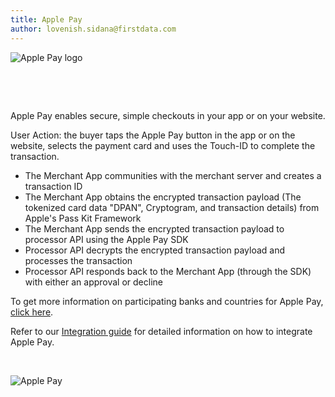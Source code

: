```yaml
---
title: Apple Pay
author: lovenish.sidana@firstdata.com
---
```


<img alt="Apple Pay logo" data-align="left" data-entity-type="file" data-entity-uuid="1b7e6d55-b5bd-4b9a-97fb-b07773dd5129" src="/sites/default/files/inline-images/Apple%20Pay%20logo.png" />

&nbsp;

&nbsp;

Apple Pay enables secure, simple checkouts in your app or on your website.

User Action: the buyer taps the Apple Pay button in the app or on the website, selects the payment card and uses the Touch-ID to complete the transaction.

  * The Merchant App communities with the merchant server and creates a transaction ID
  * The Merchant App obtains the encrypted transaction payload (The tokenized card data "DPAN", Cryptogram, and transaction details) from Apple's Pass Kit Framework
  * The Merchant App sends the encrypted transaction payload to processor API using the Apple Pay SDK
  * Processor API decrypts the encrypted transaction payload and processes the transaction
  * Processor API responds back to the Merchant App (through the SDK) with either an approval or decline

To get more information on participating banks and countries for Apple Pay, [click here][1].

<span><span>Refer to our <a href="https://github.com/payeezy/payeezy_apple_pay/raw/master/guide/apple_pay081215.pdf">Integration guide</a> for detailed information on how to integrate Apple Pay.</span></span>

&nbsp;

<img alt="Apple Pay" data-align="center" data-entity-type="file" data-entity-uuid="670aed74-c6f2-419e-8208-26b4099a76a3" src="/sites/default/files/inline-images/Apple%20Pay.png" /> 

&nbsp;

 [1]: https://support.apple.com/en-us/ht204916
